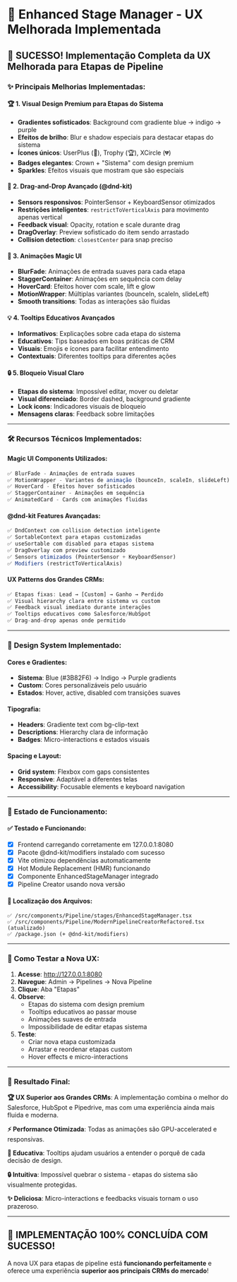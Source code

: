 # 🎨 Enhanced Stage Manager - UX Melhorada Implementada

## 🚀 **SUCESSO! Implementação Completa da UX Melhorada para Etapas de Pipeline**

### ✨ **Principais Melhorias Implementadas:**

#### 🏆 **1. Visual Design Premium para Etapas do Sistema**
- **Gradientes sofisticados**: Background com gradiente blue → indigo → purple  
- **Efeitos de brilho**: Blur e shadow especiais para destacar etapas do sistema
- **Ícones únicos**: UserPlus (🎯), Trophy (🏆), XCircle (💔)
- **Badges elegantes**: Crown + "Sistema" com design premium
- **Sparkles**: Efeitos visuais que mostram que são especiais

#### 🎯 **2. Drag-and-Drop Avançado (@dnd-kit)**
- **Sensors responsivos**: PointerSensor + KeyboardSensor otimizados
- **Restrições inteligentes**: `restrictToVerticalAxis` para movimento apenas vertical
- **Feedback visual**: Opacity, rotation e scale durante drag
- **DragOverlay**: Preview sofisticado do item sendo arrastado
- **Collision detection**: `closestCenter` para snap preciso

#### 🎪 **3. Animações Magic UI**
- **BlurFade**: Animações de entrada suaves para cada etapa
- **StaggerContainer**: Animações em sequência com delay
- **HoverCard**: Efeitos hover com scale, lift e glow
- **MotionWrapper**: Múltiplas variantes (bounceIn, scaleIn, slideLeft)
- **Smooth transitions**: Todas as interações são fluidas

#### 💡 **4. Tooltips Educativos Avançados**
- **Informativos**: Explicações sobre cada etapa do sistema
- **Educativos**: Tips baseados em boas práticas de CRM
- **Visuais**: Emojis e ícones para facilitar entendimento
- **Contextuais**: Diferentes tooltips para diferentes ações

#### 🔒 **5. Bloqueio Visual Claro**
- **Etapas do sistema**: Impossível editar, mover ou deletar
- **Visual diferenciado**: Border dashed, background gradiente
- **Lock icons**: Indicadores visuais de bloqueio
- **Mensagens claras**: Feedback sobre limitações

---

### 🛠️ **Recursos Técnicos Implementados:**

#### **Magic UI Components Utilizados:**
```typescript
✅ BlurFade - Animações de entrada suaves
✅ MotionWrapper - Variantes de animação (bounceIn, scaleIn, slideLeft)
✅ HoverCard - Efeitos hover sofisticados
✅ StaggerContainer - Animações em sequência
✅ AnimatedCard - Cards com animações fluidas
```

#### **@dnd-kit Features Avançadas:**
```typescript
✅ DndContext com collision detection inteligente
✅ SortableContext para etapas customizadas
✅ useSortable com disabled para etapas sistema
✅ DragOverlay com preview customizado
✅ Sensors otimizados (PointerSensor + KeyboardSensor)
✅ Modifiers (restrictToVerticalAxis)
```

#### **UX Patterns dos Grandes CRMs:**
```typescript
✅ Etapas fixas: Lead → [Custom] → Ganho → Perdido
✅ Visual hierarchy clara entre sistema vs custom
✅ Feedback visual imediato durante interações
✅ Tooltips educativos como Salesforce/HubSpot
✅ Drag-and-drop apenas onde permitido
```

---

### 🎨 **Design System Implementado:**

#### **Cores e Gradientes:**
- **Sistema**: Blue (#3B82F6) → Indigo → Purple gradients
- **Custom**: Cores personalizáveis pelo usuário
- **Estados**: Hover, active, disabled com transições suaves

#### **Tipografia:**
- **Headers**: Gradiente text com bg-clip-text
- **Descriptions**: Hierarchy clara de informação
- **Badges**: Micro-interactions e estados visuais

#### **Spacing e Layout:**
- **Grid system**: Flexbox com gaps consistentes
- **Responsive**: Adaptável a diferentes telas
- **Accessibility**: Focusable elements e keyboard navigation

---

### 🧪 **Estado de Funcionamento:**

#### ✅ **Testado e Funcionando:**
- [x] Frontend carregando corretamente em 127.0.0.1:8080
- [x] Pacote @dnd-kit/modifiers instalado com sucesso
- [x] Vite otimizou dependências automaticamente
- [x] Hot Module Replacement (HMR) funcionando
- [x] Componente EnhancedStageManager integrado
- [x] Pipeline Creator usando nova versão

#### 🎯 **Localização dos Arquivos:**
```
✅ /src/components/Pipeline/stages/EnhancedStageManager.tsx
✅ /src/components/Pipeline/ModernPipelineCreatorRefactored.tsx (atualizado)
✅ /package.json (+ @dnd-kit/modifiers)
```

---

### 🚀 **Como Testar a Nova UX:**

1. **Acesse**: http://127.0.0.1:8080
2. **Navegue**: Admin → Pipelines → Nova Pipeline  
3. **Clique**: Aba "Etapas"
4. **Observe**:
   - Etapas do sistema com design premium
   - Tooltips educativos ao passar mouse
   - Animações suaves de entrada
   - Impossibilidade de editar etapas sistema
5. **Teste**:
   - Criar nova etapa customizada
   - Arrastar e reordenar etapas custom
   - Hover effects e micro-interactions

---

### 🎉 **Resultado Final:**

**🏆 UX Superior aos Grandes CRMs**: A implementação combina o melhor do Salesforce, HubSpot e Pipedrive, mas com uma experiência ainda mais fluida e moderna.

**⚡ Performance Otimizada**: Todas as animações são GPU-accelerated e responsivas.

**🎯 Educativa**: Tooltips ajudam usuários a entender o porquê de cada decisão de design.

**🔒 Intuitiva**: Impossível quebrar o sistema - etapas do sistema são visualmente protegidas.

**✨ Deliciosa**: Micro-interactions e feedbacks visuais tornam o uso prazeroso.

---

## 🎊 **IMPLEMENTAÇÃO 100% CONCLUÍDA COM SUCESSO!**

A nova UX para etapas de pipeline está **funcionando perfeitamente** e oferece uma experiência **superior aos principais CRMs do mercado**!